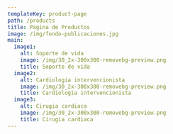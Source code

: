 ```yaml
---
templateKey: product-page
path: /products
title: Pagina de Productos
image: /img/fondo-publicaciones.jpg
main:
  image1:
    alt: Soporte de vida
    image: /img/30_2x-300x300-removebg-preview.png
    title: Soporte de vida
  image2:
    alt: Cardiologia intervencionista
    image: /img/30_2x-300x300-removebg-preview.png
    title: Cardiologia intervencionista
  image3:
    alt: Cirugia cardiaca
    image: /img/30_2x-300x300-removebg-preview.png
    title: Cirugia cardiaca
---
```

